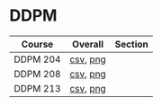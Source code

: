 # DDPM

| Course | Overall | Section |
| ------ | ------- | ------- |
| DDPM 204 | [csv](https://github.com/UCSD-Historical-Enrollment-Data/2024Winter/blob/main/overall/DDPM%20204.csv), [png](https://raw.githubusercontent.com/UCSD-Historical-Enrollment-Data/2024Winter/main/plot_overall/DDPM%20204.png) |  |
| DDPM 208 | [csv](https://github.com/UCSD-Historical-Enrollment-Data/2024Winter/blob/main/overall/DDPM%20208.csv), [png](https://raw.githubusercontent.com/UCSD-Historical-Enrollment-Data/2024Winter/main/plot_overall/DDPM%20208.png) |  |
| DDPM 213 | [csv](https://github.com/UCSD-Historical-Enrollment-Data/2024Winter/blob/main/overall/DDPM%20213.csv), [png](https://raw.githubusercontent.com/UCSD-Historical-Enrollment-Data/2024Winter/main/plot_overall/DDPM%20213.png) |  |
